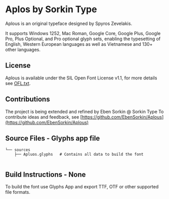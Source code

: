 Aplos by Sorkin Type
===========================

Aplous is an original typeface designed by Spyros Zevelakis.

It supports Windows 1252, Mac Roman, Google Core, Google Plus, Google Pro, Plus Optional, and Pro optional glyph sets, enabling the typesetting of English, Western European languages as well as Vietnamese and 130+ other languages.

License
-------

Aplous is available under the SIL Open Font License v1.1, for more details see [OFL.txt](OFL.txt).

Contributions
-------------

The project is being extended and refined by Eben Sorkin @ Sorkin Type
To contribute ideas and feedback, see [https://github.com/EbenSorkin/Aplous](https://github.com/EbenSorkin/Aplous)


Source Files - Glyphs app file
------------

```
└── sources
    ├── Apluos.glyphs	# Contains all data to build the font


```

Build Instructions - None
------------------

To build the font use Glyphs App and export TTF, OTF or other supported file formats.
